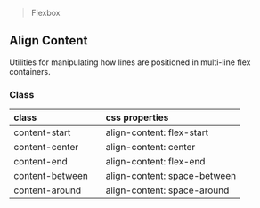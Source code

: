 > Flexbox

## Align Content

Utilities for manipulating how lines are positioned in multi-line flex containers.

### Class

| class |  | css properties |
|:--|:--|:--|
| content-start |  | align-content: flex-start |
| content-center |  | align-content: center |
| content-end |  | align-content: flex-end |
| content-between |  | align-content: space-between |
| content-around |  | align-content: space-around |


